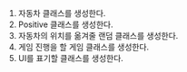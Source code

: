 1. 자동차 클래스를 생성한다.
2. Positive 클래스를 생성한다.
3. 자동차의 위치를 옮겨줄 랜덤 클래스를 생성한다.
4. 게임 진행을 할 게임 클래스를 생성한다.
5. UI를 표기할 클래스를 생성한다.